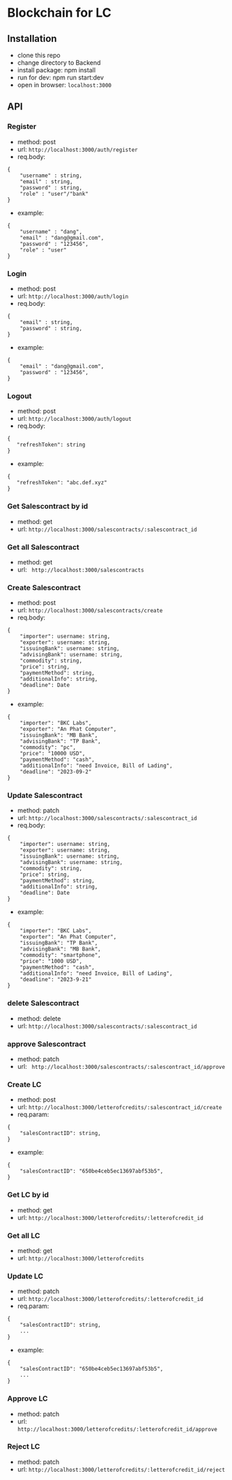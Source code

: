 # Blockchain for LC
## Installation
+ clone this repo
+ change directory to Backend
+ install package: npm install
+ run for dev: npm run start:dev
+ open in browser: ````localhost:3000````

## API

### Register
+ method: post
+ url: ````http://localhost:3000/auth/register````
+ req.body: 
````
{
    "username" : string,
    "email" : string,
    "password" : string,
    "role" : "user"/"bank"
}
````
+ example: 
````
{
    "username" : "dang",
    "email" : "dang@gmail.com",
    "password" : "123456",
    "role" : "user"
}
````

### Login
+ method: post
+ url: 
````http://localhost:3000/auth/login````
+ req.body: 
````
{
    "email" : string,
    "password" : string,
}
````
+ example: 
````
{
    "email" : "dang@gmail.com",
    "password" : "123456",
}
````

### Logout
+ method: post
+ url: ````http://localhost:3000/auth/logout````
+ req.body:
````
{
   "refreshToken": string 
}
````
+ example:
````
{
   "refreshToken": "abc.def.xyz" 
}
````
### Get Salescontract by id
+ method: get
+ url: ````http://localhost:3000/salescontracts/:salescontract_id````

### Get all Salescontract
+ method: get
+ url: ````
http://localhost:3000/salescontracts````

### Create Salescontract
+ method: post
+ url: ````http://localhost:3000/salescontracts/create````
+ req.body: 
````
{
    "importer": username: string,
    "exporter": username: string,
    "issuingBank": username: string,
    "advisingBank": username: string,
    "commodity": string,
    "price": string,
    "paymentMethod": string,
    "additionalInfo": string,
    "deadline": Date
}
````
+ example: 
````
{
    "importer": "BKC Labs",
    "exporter": "An Phat Computer",
    "issuingBank": "MB Bank",
    "advisingBank": "TP Bank",
    "commodity": "pc",
    "price": "10000 USD",
    "paymentMethod": "cash",
    "additionalInfo": "need Invoice, Bill of Lading",
    "deadline": "2023-09-2"
}
````

### Update Salescontract
+ method: patch
+ url: ````http://localhost:3000/salescontracts/:salescontract_id````
+ req.body: 
````
{
    "importer": username: string,
    "exporter": username: string,
    "issuingBank": username: string,
    "advisingBank": username: string,
    "commodity": string,
    "price": string,
    "paymentMethod": string,
    "additionalInfo": string,
    "deadline": Date
}
````
+ example: 
````
{
    "importer": "BKC Labs",
    "exporter": "An Phat Computer",
    "issuingBank": "TP Bank",
    "advisingBank": "MB Bank",
    "commodity": "smartphone",
    "price": "1000 USD",
    "paymentMethod": "cash",
    "additionalInfo": "need Invoice, Bill of Lading",
    "deadline": "2023-9-21"
}
````

### delete Salescontract
+ method: delete
+ url: ````http://localhost:3000/salescontracts/:salescontract_id````

### approve Salescontract
+ method: patch
+ url: ````
http://localhost:3000/salescontracts/:salescontract_id/approve````

### Create LC
+ method: post
+ url: ````http://localhost:3000/letterofcredits/:salescontract_id/create````
+ req.param: 
````
{
    "salesContractID": string,
}
````
+ example: 
````
{
    "salesContractID": "650be4ceb5ec13697abf53b5",
}
````
### Get LC by id
+ method: get
+ url: ````http://localhost:3000/letterofcredits/:letterofcredit_id````
### Get all LC
+ method: get
+ url: ````http://localhost:3000/letterofcredits````
### Update LC
+ method: patch
+ url: ````http://localhost:3000/letterofcredits/:letterofcredit_id````
+ req.param: 
````
{
    "salesContractID": string,
    ...
}
````
+ example: 
````
{
    "salesContractID": "650be4ceb5ec13697abf53b5",
    ...
}
````
### Approve LC
+ method: patch
+ url: ````http://localhost:3000/letterofcredits/:letterofcredit_id/approve````
### Reject LC
+ method: patch
+ url: ````http://localhost:3000/letterofcredits/:letterofcredit_id/reject````
